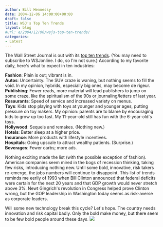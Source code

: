```yaml
---
author: Bill Hennessy
date: 2004-12-06 14:00:00+00:00
draft: false
title: WSJ's Top Ten Trends
layout: blog
#url: e/2004/12/06/wsjs-top-ten-trends/
categories:
- Latest
---
```


The Wall Street Journal is out with its [top ten trends](https://online.wsj.com/page/0,,2_1113,00.html?mod=home_in_depth_reports). (You may need to subscribe to WSJonline. I do, so I'm not sure.) According to my favorite daily, here's what to expect in ten industries:  
  
**Fashion**: Plain is out; vibrant is in.  
**Autos**: Uncertainty. The SUV craze is waning, but nothing seems to fill the void. In my opinion, hybrids, especially big ones, may become de rigeur.  
**Publishing**: Fewer reads, more material will lead publishers to jump on some craze, like the spiritualism of the 90s or journaling/letters of last year.  
**Resaurants**: Speed of service and increased variety on menus.  
**Toys**: Kids stop playing with toys at younger and younger ages, putting pressure on toy makers. My opinion: parents are to blame by encouraging kids to grow up too fast. My 11-year-old still has fun with the 6-year-old's toys.   
**Hollywood**: Sequels and remakes. (Nothing new.)  
**Hotels**: Better sleep at a higher price.  
**Insurance**: More products with lifestyle incentives.  
**Hospitals**: Going upscale to attract wealthy patients. (Surprise.)  
**Beverages**: Fewer carbs; more ads.   
  
Nothing exciting made the list (with the possible exception of fashion). American companies seem mired in the bogs of recession thinking, taking few risks, introducing nothing new. Until some bold, innovative, risk takers re-emerge, the jobs numbers will continue to disappoint. This list of trends reminds me eerily of 1993 when Bill Clinton announced that federal deficits were certain for the next 20 years and that GDP growth would never stretch above 3%. Newt Gingrich's revolution in Congress helped prove Clinton wrong, but the GOP leadership in Washington today seems as risk-averse as corporate leaders.  
  
Will some new technology break this cycle? Let's hope. The country needs innovation and risk capital badly. Only the bold make money, but there seem to be few bold people around these days. ![](https://blog.billhennessy.com/aggbug.aspx?PostID=469)

